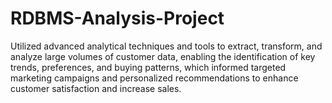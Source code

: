 # RDBMS-Analysis-Project
Utilized advanced analytical techniques and tools to extract, transform, and analyze large volumes of customer data, enabling the identification of key trends, preferences, and buying patterns, which informed targeted marketing campaigns and personalized recommendations to enhance customer satisfaction and increase sales.
